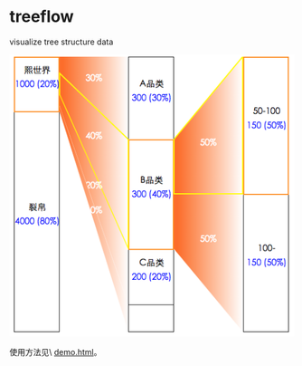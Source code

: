 # treeflow
visualize tree structure data

<img src="./demo.png"/>

使用方法见\ [demo.html](./demo.html)。

